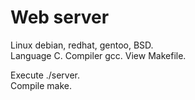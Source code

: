 # Web server

Linux debian, redhat, gentoo, BSD.  
Language C. Compiler gcc. View Makefile.  
  
Execute ./server.  
Compile make.
